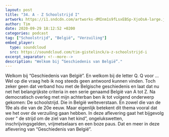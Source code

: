 ```yaml
---
layout: post
title: "34. A - Z Schoolstrijd I"
artwork: https://i1.sndcdn.com/artworks-dMInm1s9fLsxEBSp-XjoOsA-large.jpg
author: Tim
date: 2020-09-29 18:12:52 +0200
categories: podcast
tag: ["Schoolstrijd", "België", "Verzuiling"]
embed_player:
  type: soundcloud
  src: https://soundcloud.com/tim-gistelinck/a-z-schoolstrijd-i
excerpt_separator: <!--more-->
description: "Welkom bij “Geschiedenis van België”."
---
```

Welkom bij “Geschiedenis van België”. En welkom bij de letter Q. Q voor … Wel op die vraag heb ik nog steeds geen antwoord kunnen vinden. Toch zeker geen dat verband hou met de Belgische geschiedenis en laat dat nu net het belangrijkste criteria in een serie genaamd België van A tot Z. Na democratisch overleg met mijn achterban ben ik tot volgend onderwerp gekomen: De schoolstrijd. Die in België welteverstaan. En zowel die van de 19e als die van de 20e eeuw. Maar eigenlijk betekent dit thema vooral dat we het over de verzuiling gaan hebben. In deze aflevering gaat het bijgevolg over “ de strijd om de ziel van het kind”, ongelukswetten, inschrijvingsgelden, vrijmetselaars en een boze paus. Dat en meer in deze aflevering van “Geschiedenis van België”.